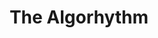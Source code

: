 ---
layout: playlist
title: The Algorhythm
songs: [
    in-traffic,
    baby-river,
    glowing-keys,
    so-dramatic,
    post-dramatic,
    in-this-rain,
    iTriumph,
    bruce-brass,
    part-of-me,
    synth-city
]
---